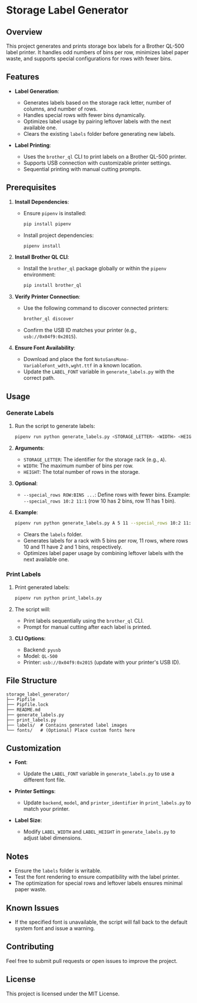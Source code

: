 # Storage Label Generator

## Overview

This project generates and prints storage box labels for a Brother QL-500 label printer. It handles odd numbers of bins per row, minimizes label paper waste, and supports special configurations for rows with fewer bins.

## Features

- **Label Generation**:
  - Generates labels based on the storage rack letter, number of columns, and number of rows.
  - Handles special rows with fewer bins dynamically.
  - Optimizes label usage by pairing leftover labels with the next available one.
  - Clears the existing `labels` folder before generating new labels.

- **Label Printing**:
  - Uses the `brother_ql` CLI to print labels on a Brother QL-500 printer.
  - Supports USB connection with customizable printer settings.
  - Sequential printing with manual cutting prompts.

## Prerequisites

1. **Install Dependencies**:
   - Ensure `pipenv` is installed:
     ```bash
     pip install pipenv
     ```
   - Install project dependencies:
     ```bash
     pipenv install
     ```

2. **Install Brother QL CLI**:
   - Install the `brother_ql` package globally or within the `pipenv` environment:
     ```bash
     pip install brother_ql
     ```

3. **Verify Printer Connection**:
   - Use the following command to discover connected printers:
     ```bash
     brother_ql discover
     ```
   - Confirm the USB ID matches your printer (e.g., `usb://0x04f9:0x2015`).

4. **Ensure Font Availability**:
   - Download and place the font `NotoSansMono-VariableFont_wdth,wght.ttf` in a known location.
   - Update the `LABEL_FONT` variable in `generate_labels.py` with the correct path.

## Usage

### Generate Labels

1. Run the script to generate labels:
   ```bash
   pipenv run python generate_labels.py <STORAGE_LETTER> <WIDTH> <HEIGHT> [--special_rows ROW:BINS ...]
   ```

2. **Arguments**:
   - `STORAGE_LETTER`: The identifier for the storage rack (e.g., `A`).
   - `WIDTH`: The maximum number of bins per row.
   - `HEIGHT`: The total number of rows in the storage.

3. **Optional**:
   - `--special_rows ROW:BINS ...`: Define rows with fewer bins. Example: `--special_rows 10:2 11:1` (row 10 has 2 bins, row 11 has 1 bin).

4. **Example**:
   ```bash
   pipenv run python generate_labels.py A 5 11 --special_rows 10:2 11:1
   ```

   - Clears the `labels` folder.
   - Generates labels for a rack with 5 bins per row, 11 rows, where rows 10 and 11 have 2 and 1 bins, respectively.
   - Optimizes label paper usage by combining leftover labels with the next available one.

### Print Labels

1. Print generated labels:
   ```bash
   pipenv run python print_labels.py
   ```

2. The script will:
   - Print labels sequentially using the `brother_ql` CLI.
   - Prompt for manual cutting after each label is printed.

3. **CLI Options**:
   - Backend: `pyusb`
   - Model: `QL-500`
   - Printer: `usb://0x04f9:0x2015` (update with your printer's USB ID).

## File Structure

```
storage_label_generator/
├── Pipfile
├── Pipfile.lock
├── README.md
├── generate_labels.py
├── print_labels.py
├── labels/  # Contains generated label images
└── fonts/   # (Optional) Place custom fonts here
```

## Customization

- **Font**:
  - Update the `LABEL_FONT` variable in `generate_labels.py` to use a different font file.

- **Printer Settings**:
  - Update `backend`, `model`, and `printer_identifier` in `print_labels.py` to match your printer.

- **Label Size**:
  - Modify `LABEL_WIDTH` and `LABEL_HEIGHT` in `generate_labels.py` to adjust label dimensions.

## Notes

- Ensure the `labels` folder is writable.
- Test the font rendering to ensure compatibility with the label printer.
- The optimization for special rows and leftover labels ensures minimal paper waste.

## Known Issues

- If the specified font is unavailable, the script will fall back to the default system font and issue a warning.

## Contributing

Feel free to submit pull requests or open issues to improve the project.

## License

This project is licensed under the MIT License.

